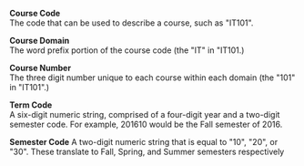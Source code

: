 **Course Code**  
    The code that can be used to describe a course, such as "IT101".
    
**Course Domain**  
    The word prefix portion of the course code (the "IT" in "IT101.)
    
**Course Number**  
    The three digit number unique to each course within each domain (the "101" in "IT101".)

**Term Code**  
    A six-digit numeric string, comprised of a four-digit year and a two-digit semester code. For example, 201610 would be the Fall semester of 2016.

**Semester Code**
   A two-digit numeric string that is equal to "10", "20", or "30". These translate to Fall, Spring, and Summer semesters respectively
